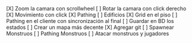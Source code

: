 
[X] Zoom la camara con scrollwheel
[ ] Rotar la camara con click derecho
[X] Movimiento con click
[X] Pathing
[ ] Edificios
[X] Grid en el piso
[ ] Pathing en el cliente con sincronización al final
[ ] Guardar en BD los estados
[ ] Crear un mapa más decente
[X] Agregar git
[ ] Spawnear Monstruos 
[ ] Pathing Monstruos 
[ ] Atacar monstruos y jugadores